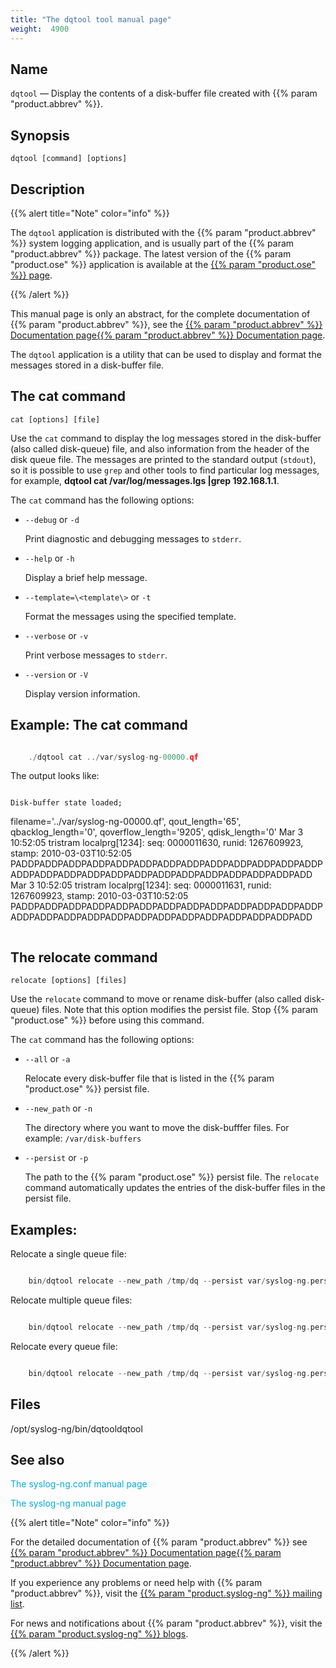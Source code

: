 ```yaml
---
title: "The dqtool tool manual page"
weight:  4900
---
```

<!-- DISCLAIMER: This file is based on the syslog-ng Open Source Edition documentation https://github.com/balabit/syslog-ng-ose-guides/commit/2f4a52ee61d1ea9ad27cb4f3168b95408fddfdf2 and is used under the terms of The syslog-ng Open Source Edition Documentation License. The file has been modified by Axoflow. -->

<span id="dqtool.1"></span>


## Name

`dqtool` — Display the contents of a disk-buffer file created with {{% param "product.abbrev" %}}.



## Synopsis

`dqtool [command] [options]`



## Description

{{% alert title="Note" color="info" %}}

The `dqtool` application is distributed with the {{% param "product.abbrev" %}} system logging application, and is usually part of the {{% param "product.abbrev" %}} package. The latest version of the {{% param "product.ose" %}} application is available at the [{{% param "product.ose" %}} page](https://syslog-ng.com/).

{{% /alert %}}

This manual page is only an abstract, for the complete documentation of {{% param "product.abbrev" %}}, see the [{{% param "product.abbrev" %}} Documentation page](https://support.oneidentity.com/syslog-ng-premium-edition/technical-documents/)[{{% param "product.abbrev" %}} Documentation page](https://www.syslog-ng.com/).

The `dqtool` application is a utility that can be used to display and format the messages stored in a disk-buffer file.



## The cat command

`cat [options] [file]`

Use the `cat` command to display the log messages stored in the disk-buffer (also called disk-queue) file, and also information from the header of the disk queue file. The messages are printed to the standard output (`stdout`), so it is possible to use `grep` and other tools to find particular log messages, for example, **dqtool cat /var/log/messages.lgs |grep 192.168.1.1**.

The `cat` command has the following options:

  - `--debug` or `-d`
    
    Print diagnostic and debugging messages to `stderr`.

  - `--help` or `-h`
    
    Display a brief help message.

  - `--template=\<template\>` or `-t`
    
    Format the messages using the specified template.

  - `--verbose` or `-v`
    
    Print verbose messages to `stderr`.

  - `--version` or `-V`
    
    Display version information.


## Example: The cat command

```c

    ./dqtool cat ../var/syslog-ng-00000.qf

```

The output looks like:

```c

``` 
    Disk-buffer state loaded;
filename='../var/syslog-ng-00000.qf', qout_length='65', qbacklog_length='0', qoverflow_length='9205', qdisk_length='0'
Mar  3 10:52:05 tristram localprg[1234]: seq: 0000011630, runid: 1267609923, stamp: 2010-03-03T10:52:05 PADDPADDPADDPADDPADDPADDPADDPADDPADDPADDPADDPADDPADDPADDPADDPADDPADDPADDPADDPADDPADDPADDPADDPADDPADDPADD
Mar  3 10:52:05 tristram localprg[1234]: seq: 0000011631, runid: 1267609923, stamp: 2010-03-03T10:52:05 PADDPADDPADDPADDPADDPADDPADDPADDPADDPADDPADDPADDPADDPADDPADDPADDPADDPADDPADDPADDPADDPADDPADDPADDPADDPADD
```

```




<span id="dqtool-relocate"></span>

## The relocate command

`relocate [options] [files]`

Use the `relocate` command to move or rename disk-buffer (also called disk-queue) files. Note that this option modifies the persist file. Stop {{% param "product.ose" %}} before using this command.

The `cat` command has the following options:

  - `--all` or `-a`
    
    Relocate every disk-buffer file that is listed in the {{% param "product.ose" %}} persist file.

  - `--new_path` or `-n`
    
    The directory where you want to move the disk-bufffer files. For example: `/var/disk-buffers`

  - `--persist` or `-p`
    
    The path to the {{% param "product.ose" %}} persist file. The `relocate` command automatically updates the entries of the disk-buffer files in the persist file.


## Examples:

Relocate a single queue file:

```c

    bin/dqtool relocate --new_path /tmp/dq --persist var/syslog-ng.persist /tmp/syslog-ng-00000.rqf

```

Relocate multiple queue files:

```c

    bin/dqtool relocate --new_path /tmp/dq --persist var/syslog-ng.persist /tmp/syslog-ng-00000.rqf /tmp/syslog-ng-00001.rqf

```

Relocate every queue file:

```c

    bin/dqtool relocate --new_path /tmp/dq --persist var/syslog-ng.persist --all

```




<span id="idm45327922098864"></span>

## Files

/opt/syslog-ng/bin/dqtooldqtool



## See also

<span class="mcFormatColor" style="color: #04aada;">The syslog-ng.conf manual page</span>

<span class="mcFormatColor" style="color: #04aada;">The syslog-ng manual page</span>

{{% alert title="Note" color="info" %}}

For the detailed documentation of {{% param "product.abbrev" %}} see [{{% param "product.abbrev" %}} Documentation page](https://support.oneidentity.com/syslog-ng-premium-edition/technical-documents/)[{{% param "product.abbrev" %}} Documentation page](https://www.syslog-ng.com/).

If you experience any problems or need help with {{% param "product.abbrev" %}}, visit the [{{% param "product.syslog-ng" %}} mailing list](https://lists.balabit.hu/mailman/listinfo/syslog-ng).

For news and notifications about {{% param "product.abbrev" %}}, visit the [{{% param "product.syslog-ng" %}} blogs](https://syslog-ng.com/blog/).

{{% /alert %}}

